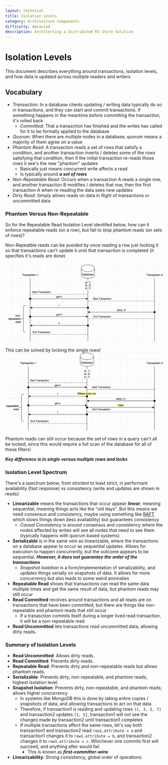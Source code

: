 ```yaml
---
layout: technical
title: Isolation Levels
category: Architecture Components
difficulty: Advanced
description: Architecting a Distributed KV Store Solution
---
```


# Isolation Levels
This document describes everything around transactions, isolation levels, and how data is updated across multiple readers and writers 

## Vocabulary
- *Transaction*: In a database clients updating / writing data typically do so in transactions, and they can start and commit transactions. If something happens in the meantime before committing the transaction, it's rolled back
    - *Committed*: That a tranasction has finished and the writes has called for it to be formally applied to the database 
- *Quorum*: When there are multiple nodes in a database, quorum means a majority of them agree on a value
- *Phantom Read*: A transaction reads a set of rows that satisfy a condition, and another transaction inserts / deletes some of the rows satisfying that condition, then if the initial transaction re-reads those rows it see's the new "phantom" updates
    - Basically just means concurrent write affects a read
    - Is typically around ***a set of rows***
- *Non-Repeatable Read*: Occurs when a transaction A reads a single row, and another transaction B modifies / deletes that row, then the first transaction A when re-reading the data sees new updates
- *Dirty Read*: Simply allows reads on data in flight of transactions or uncommitted data

### Phantom Versus Non-Repeatable
So for the Repeatable Read Isolation Level identifed below, how can it enforce repeatable reads (on a row), but fail to stop phantom reads (on sets of rows)?

Non-Repeatble reads can be avoided by once reading a row just locking it so that transactions can't update it until that transaction is completed (it specifies it's reads are done)

![Non-Repeatable Read](images/non_repeatable_read.png)

This can be solved by locking the single rows!
![Repeatable Read](images/repeatable_read.png)

Phantom reads can still occur because the set of rows in a query can't all be locked, since this would require a full scan of the database for all of these filters!

***Key difference is in single versus multiple rows and locks***

### Isolation Level Spectrum
There's a spectrum below, from strictest to least strict, in performant availability (fast response) vs consistency (write and updates are shown in reads):
- **Linearizable** means the transactions that occur appear ***linear***, meaning sequential, meaning things acts like the "old days". But this means we need consensus and consistency, maybe using something like [RAFT](https://github.com/lsprangers/raft-course/blob/main/index.md) which slows things down (less availability) but guarantees consistency
    - *Causal Consistency* is around consensus and consistency where the nodes affected by writes will see all nodes that need to see them (typically happens with quorum based systems)
- **Serializable** is in the same vein as linearizable, where the transactions on a database appear to occur as sequential updates. Allows for execution to happen concurrently, but the outcome appears to be sequential. ***However, it does not guarantee the order of the transactions***
    - *Snapshot Isolation* is a form/implementation of serializability, and updates things serially on snapshots of data. It allows for more concurrency but also leads to some weird anomalies
- **Repeatable Read** shows that transactions can read the same data multiple times and get the same result of data, but phantom reads may still occur
- **Read Committed** revolves around transactions and all reads are on transactions that have been committed, but there are things like non-repeatable and phantom reads that still occur
    - If a tranasction commits itself during a longer lived read transaction, it will be a non-repeatable read
- **Read Uncommitted** lets transactions read uncommitted data, allowing dirty reads.

### Summary of Isolation Levels
- **Read Uncommitted**: Allows dirty reads.
- **Read Committed**: Prevents dirty reads.
- **Repeatable Read**: Prevents dirty and non-repeatable reads but allows phantom reads.
- **Serializable**: Prevents dirty, non-repeatable, and phantom reads; highest isolation level.
- **Snapshot Isolation**: Prevents dirty, non-repeatable, and phantom reads; allows higher concurrency
    - In systems like MongoDB this is done by taking entire copies / snapshots of data, and allowing transactions to act on that data
    - Therefore, if transaction1 is reading and updating rows `[1, 3, 5, 7]` and transaction2 updates `[1, 5]`, transaction1 will not see the changes made by transaction2 until transaction1 completes
    - If multiple transactions affect the same rows, let's say both transaction1 and transaction2 read `row1.attribute = a` and transaction1 changes it to `row1.attribute = b`, and transaction2 changes it to `row1.attribute = c`. Whichever one commits first will succeed, and anything after would fail
        - This is known as ***first-committer-wins***
- **Linearizability**: Strong consistency, global order of operations.